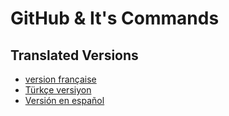 GitHub & It's Commands
============


## Translated Versions
- [version française](READMEfr.md)
- [Türkçe versiyon](READMEtr.md)
- [Versión en español](READMEes.md)
